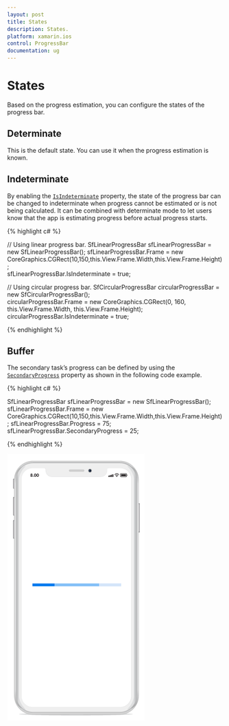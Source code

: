 ```yaml
---
layout: post
title: States
description: States.
platform: xamarin.ios
control: ProgressBar
documentation: ug
---
```


# States

Based on the progress estimation, you can configure the states of the progress bar.

## Determinate

This is the default state. You can use it when the progress estimation is known.

## Indeterminate

By enabling the [`IsIndeterminate`](https://help.syncfusion.com/cr/xamarin-ios/Syncfusion.iOS.ProgressBar.ProgressBarBase.html#Syncfusion_iOS_ProgressBar_ProgressBarBase_IsIndeterminate) property, the state of the progress bar can be changed to indeterminate when progress cannot be estimated or is not being calculated. It can be combined with determinate mode to let users know that the app is estimating progress before actual progress starts.

{% highlight c# %}

// Using linear progress bar. 
SfLinearProgressBar sfLinearProgressBar = new SfLinearProgressBar(); 
sfLinearProgressBar.Frame = new CoreGraphics.CGRect(10,150,this.View.Frame.Width,this.View.Frame.Height);            
sfLinearProgressBar.IsIndeterminate = true;   
         
// Using circular progress bar.
SfCircularProgressBar circularProgressBar = new SfCircularProgressBar();   
circularProgressBar.Frame = new CoreGraphics.CGRect(0, 160, this.View.Frame.Width, this.View.Frame.Height);         
circularProgressBar.IsIndeterminate = true;            

{% endhighlight %} 

## Buffer

The secondary task’s progress can be defined by using the [`SecondaryProgress`](https://help.syncfusion.com/cr/xamarin-ios/Syncfusion.iOS.ProgressBar.SfLinearProgressBar.html#Syncfusion_iOS_ProgressBar_SfLinearProgressBar_SecondaryProgress) property as shown in the following code example.

{% highlight c# %}

SfLinearProgressBar sfLinearProgressBar = new SfLinearProgressBar();
sfLinearProgressBar.Frame = new CoreGraphics.CGRect(10,150,this.View.Frame.Width,this.View.Frame.Height); 
sfLinearProgressBar.Progress = 75;
sfLinearProgressBar.SecondaryProgress = 25;

{% endhighlight %}

![](overview_images/buffer.png)
